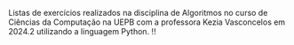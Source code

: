 Listas de exercícios realizados na disciplina de Algoritmos no curso de Ciências da Computação na UEPB com a professora Kezia Vasconcelos em 2024.2 utilizando a linguagem Python. !!
